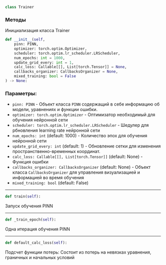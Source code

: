 ```python
class Trainer
```

### Методы

Инициализация класса Trainer

```python
def __init__(self,
    pinn: PINN,
    optimizer: torch.optim.Optimizer,
    scheduler: torch.optim.lr_scheduler.LRScheduler,
    num_epochs: int = 1000,
    update_grid_every: int = 1,
    calc_loss: Callable[[], List[torch.Tensor]] = None,
    callbacks_organizer: CallbacksOrganizer = None,
    mixed_training: bool = False
) -> None:
```

### Параметры:

- `pinn: PINN` - Объект класса `PINN` содержащий в себе информацию об модели, уравнениях и функции ошибки.
- `optimizer: torch.optim.Optimizer` - Оптимизатор необходимый для обучения нейронной сети
- `scheduler: torch.optim.lr_scheduler.LRScheduler` - Шедулер для рбновления learning rate нейронной сети
- `num_epochs: int` (default: 1000) - Количество эпох для обучения нейронной сети
- `update_grid_every: int` (default: 1) - Обновление сетки для изменения пространственно-временных координат.
- `calc_loss: Callable[[], List[torch.Tensor]]` (default: None) - Функция ошибки
- `callbacks_organizer: CallbacksOrganizer` (default: None) - Объект класса `CallbacksOrganizer` для управления визуализацией и информацией во время обучения
- `mixed_training: bool` (default: False)

---

```python
def train(self):
```

Запуск обучения PINN

---

```python
def _train_epoch(self):
```

Одна итерация обучения PINN

---

```python
def default_calc_loss(self):
```

Подсчет функции потерь: Состоит из потерь на невязках уравнения, граничных и начальных условий
